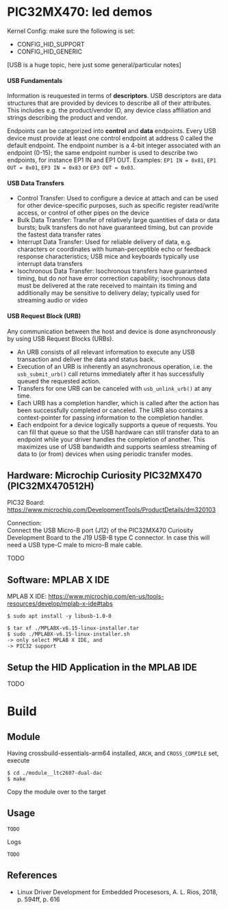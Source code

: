 # PIC32MX470: led demos

Kernel Config: make sure the following is set:  
- CONFIG_HID_SUPPORT
- CONFIG_HID_GENERIC


[USB is a huge topic, here just some general/particular notes]  

#### USB Fundamentals

Information is reuquested in terms of **descriptors**. USB descriptors are data structures that are provided by devices to describe all of their attributes. This includes e.g. the product/vendor ID, any device class affiliation and strings describing the product and vendor.  

Endpoints can be categorized into **control** and **data** endpoints. Every USB device must provide at least one control endpoint at address 0 called the default endpoint. The endpoint number is a 4-bit integer associated with an endpoint (0-15); the same endpoint number is used to describe two endpoints, for instance EP1 IN and EP1 OUT. Examples: `EP1 IN = 0x81`, `EP1 OUT = 0x01`, `EP3 IN = 0x83` or `EP3 OUT = 0x03`.  

#### USB Data Transfers

- Control Transfer: Used to configure a device at attach and can be used for other device-specific purposes, such as specific register read/write access, or control of other pipes on the device
- Bulk Data Transfer: Transfer of relatively large quantities of data or data bursts; bulk transfers do not have guaranteed timing, but can provide the fastest data transfer rates
- Interrupt Data Transfer: Used for reliable delivery of data, e.g. characters or coordinates with human-perceptible echo or feedback response characteristics; USB mice and keyboards typically use interrupt data transfers
- Isochronous Data Transfer: Isochronous transfers have guaranteed timing, but do _not_ have error correction capability; isochronous data must be delivered at the rate received to maintain its timing and additionally may be sensitive to delivery delay; typically used for streaming audio or video

#### USB Request Block (URB)

Any communication between the host and device is done asynchronously
by using USB Request Blocks (URBs).   

- An URB consists of all relevant information to execute any USB transaction and deliver the data and status back.
- Execution of an URB is inherently an asynchronous operation, i.e. the `usb_submit_urb()` call returns immediately after it has successfully queued the requested action.
- Transfers for one URB can be canceled with `usb_unlink_urb()` at any time.
- Each URB has a completion handler, which is called after the action has been successfully completed or canceled. The URB also contains a context-pointer for passing information to the completion handler.
- Each endpoint for a device logically supports a queue of requests. You can fill that queue so that the USB hardware can still transfer data to an endpoint while your driver handles the completion of another. This maximizes use of USB bandwidth and supports seamless streaming of data to (or from) devices when using periodic transfer modes.


## Hardware: Microchip Curiosity PIC32MX470 (PIC32MX470512H)

PIC32 Board:  
https://www.microchip.com/DevelopmentTools/ProductDetails/dm320103

Connection:  
Connect the USB Micro-B port (J12) of the PIC32MX470 Curiosity
Development Board to the J19 USB-B type C connector. In case this will
need a USB type-C male to micro-B male cable.  

TODO    


## Software: MPLAB X IDE

MPLAB X IDE: https://www.microchip.com/en-us/tools-resources/develop/mplab-x-ide#tabs

```
$ sudo apt install -y libusb-1.0-0

$ tar xf ./MPLABX-v6.15-linux-installer.tar
$ sudo ./MPLABX-v6.15-linux-installer.sh
-> only select MPLAB X IDE, and
-> PIC32 support
```

## Setup the HID Application in the MPLAB IDE

TODO       

# Build

## Module

Having crossbuild-essentials-arm64 installed, `ARCH`, and `CROSS_COMPILE` set, execute  
```
$ cd ./module__ltc2607-dual-dac
$ make
```
Copy the module over to the target  

## Usage

```
TODO       
```

Logs   
```
TODO      
```

## References
* Linux Driver Development for Embedded Procesesors, A. L. Rios, 2018, p. 594ff, p. 616  
